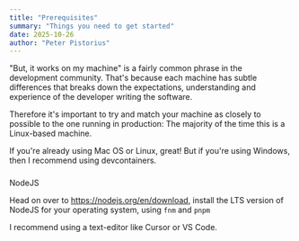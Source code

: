 ```yaml
---
title: "Prerequisites"
summary: "Things you need to get started"
date: 2025-10-26
author: "Peter Pistorius"
---
```


"But, it works on my machine" is a fairly common phrase in the development community. That's because each machine has subtle differences that breaks down the expectations, understanding and experience of the developer writing the software.

Therefore it's important to try and match your machine as closely to possible to the one running in production: The majority of the time this is a Linux-based machine.

If you're already using Mac OS or Linux, great! But if you're using Windows, then I recommend using devcontainers.

###

NodeJS

Head on over to https://nodejs.org/en/download, install the LTS version of NodeJS for your operating system, using `fnm` and `pnpm`

I recommend using a text-editor like Cursor or VS Code.
